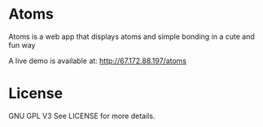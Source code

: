 # Atoms
Atoms is a web app that displays atoms and simple bonding in a cute and fun way

A live demo is available at: http://67.172.88.197/atoms

# License
GNU GPL V3
See LICENSE for more details. 